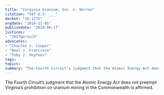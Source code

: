 ```yaml
---
title: "Virginia Uranium, Inc. v. Warren"
citation: "587 U.S. ___"
docket: "16-1275"
argdate: "2018-11-05"
publishdate: "2019-06-17"
justices:
- "2017gorsuch"
advocates:
- "Charles J. Cooper"
- "Noel J. Francisco"
- "Toby J. Heytens"
tags:
topics:
summary: "The Fourth Circuit’s judgment that the Atomic Energy Act does not preempt Virginia’s prohibition on uranium mining in the Commonwealth is affirmed."
---
```

The Fourth Circuit’s judgment that the Atomic Energy Act does not preempt Virginia’s prohibition on uranium mining in the Commonwealth is affirmed.
